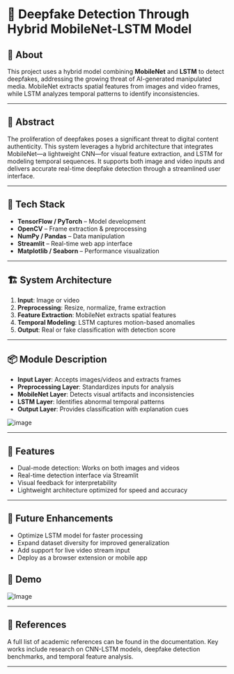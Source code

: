 # 🧠 Deepfake Detection Through Hybrid MobileNet-LSTM Model

## 📌 About

This project uses a hybrid model combining **MobileNet** and **LSTM** to detect deepfakes, addressing the growing threat of AI-generated manipulated media. MobileNet extracts spatial features from images and video frames, while LSTM analyzes temporal patterns to identify inconsistencies.

---

## 🧪 Abstract

The proliferation of deepfakes poses a significant threat to digital content authenticity. This system leverages a hybrid architecture that integrates MobileNet—a lightweight CNN—for visual feature extraction, and LSTM for modeling temporal sequences. It supports both image and video inputs and delivers accurate real-time deepfake detection through a streamlined user interface.

---

## 🧰 Tech Stack

- **TensorFlow / PyTorch** – Model development
- **OpenCV** – Frame extraction & preprocessing
- **NumPy / Pandas** – Data manipulation
- **Streamlit** – Real-time web app interface
- **Matplotlib / Seaborn** – Performance visualization

---

## 🏗️ System Architecture

1. **Input**: Image or video
2. **Preprocessing**: Resize, normalize, frame extraction
3. **Feature Extraction**: MobileNet extracts spatial features
4. **Temporal Modeling**: LSTM captures motion-based anomalies
5. **Output**: Real or fake classification with detection score

---

## 📦 Module Description

- **Input Layer**: Accepts images/videos and extracts frames
- **Preprocessing Layer**: Standardizes inputs for analysis
- **MobileNet Layer**: Detects visual artifacts and inconsistencies
- **LSTM Layer**: Identifies abnormal temporal patterns
- **Output Layer**: Provides classification with explanation cues

![image](https://github.com/user-attachments/assets/29ab12ca-ba37-40b6-b757-d705a3323445)


---

## 🚀 Features

- Dual-mode detection: Works on both images and videos
- Real-time detection interface via Streamlit
- Visual feedback for interpretability
- Lightweight architecture optimized for speed and accuracy

---

## 🔮 Future Enhancements

- Optimize LSTM model for faster processing
- Expand dataset diversity for improved generalization
- Add support for live video stream input
- Deploy as a browser extension or mobile app

## 🎥 Demo
   
  ![Image](https://github.com/user-attachments/assets/fb860436-4f40-4ce3-8e51-5179f63f4047)

---

## 📝 References

A full list of academic references can be found in the documentation. Key works include research on CNN-LSTM models, deepfake detection benchmarks, and temporal feature analysis.

---


